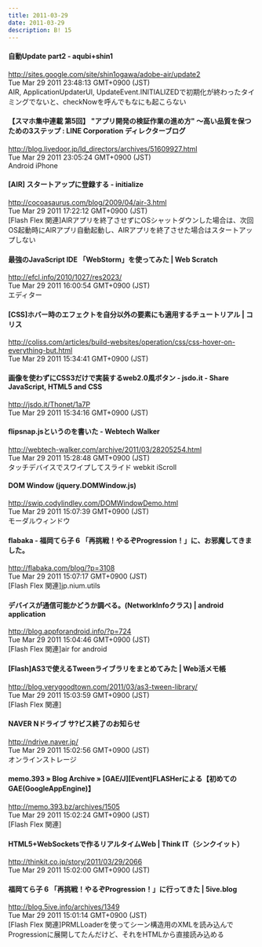```yaml
---
title: 2011-03-29
date: 2011-03-29
description: B! 15
---
```


#### 自動Update part2 - aqubi+shin1
http://sites.google.com/site/shin1ogawa/adobe-air/update2<br>
Tue Mar 29 2011 23:48:13 GMT+0900 (JST)<br>
AIR, ApplicationUpdaterUI, UpdateEvent.INITIALIZEDで初期化が終わったタイミングでないと、checkNowを呼んでもなにも起こらない


#### 【スマホ集中連載 第5回】 "アプリ開発の検証作業の進め方" 〜高い品質を保つための3ステップ : LINE Corporation ディレクターブログ
http://blog.livedoor.jp/ld_directors/archives/51609927.html<br>
Tue Mar 29 2011 23:05:24 GMT+0900 (JST)<br>
Android iPhone


#### [AIR] スタートアップに登録する - initialize
http://cocoasaurus.com/blog/2009/04/air-3.html<br>
Tue Mar 29 2011 17:22:12 GMT+0900 (JST)<br>
[Flash Flex 関連]AIRアプリを終了させずにOSシャットダウンした場合は、次回OS起動時にAIRアプリ自動起動し、AIRアプリを終了させた場合はスタートアップしない


####                 最強のJavaScript IDE 「WebStorm」を使ってみた | Web Scratch            
http://efcl.info/2010/1027/res2023/<br>
Tue Mar 29 2011 16:00:54 GMT+0900 (JST)<br>
エディター


####   [CSS]ホバー時のエフェクトを自分以外の要素にも適用するチュートリアル | コリス
http://coliss.com/articles/build-websites/operation/css/css-hover-on-everything-but.html<br>
Tue Mar 29 2011 15:34:41 GMT+0900 (JST)<br>


#### 画像を使わずにCSS3だけで実装するweb2.0風ボタン - jsdo.it - Share JavaScript, HTML5 and CSS
http://jsdo.it/Thonet/1a7P<br>
Tue Mar 29 2011 15:34:16 GMT+0900 (JST)<br>


#### flipsnap.jsというのを書いた - Webtech Walker
http://webtech-walker.com/archive/2011/03/28205254.html<br>
Tue Mar 29 2011 15:28:48 GMT+0900 (JST)<br>
タッチデバイスでスワイプしてスライド webkit iScroll


#### DOM Window (jquery.DOMWindow.js)
http://swip.codylindley.com/DOMWindowDemo.html<br>
Tue Mar 29 2011 15:07:39 GMT+0900 (JST)<br>
モーダルウィンドウ


#### flabaka - 福岡てら子 6 「再挑戦！やるぞProgression！」に、お邪魔してきました。
http://flabaka.com/blog/?p=3108<br>
Tue Mar 29 2011 15:07:17 GMT+0900 (JST)<br>
[Flash Flex 関連]jp.nium.utils


####  デバイスが通信可能かどうか調べる。(NetworkInfoクラス) | android application
http://blog.appforandroid.info/?p=724<br>
Tue Mar 29 2011 15:04:46 GMT+0900 (JST)<br>
[Flash Flex 関連]air for android


#### [Flash]AS3で使えるTweenライブラリをまとめてみた | Web活メモ帳
http://blog.verygoodtown.com/2011/03/as3-tween-library/<br>
Tue Mar 29 2011 15:03:59 GMT+0900 (JST)<br>
[Flash Flex 関連]


#### NAVER Nドライブ サ?ビス終了のお知らせ
http://ndrive.naver.jp/<br>
Tue Mar 29 2011 15:02:56 GMT+0900 (JST)<br>
オンラインストレージ


#### memo.393  » Blog Archive   » [GAE/J][Event]FLASHerによる【初めてのGAE(GoogleAppEngine)】
http://memo.393.bz/archives/1505<br>
Tue Mar 29 2011 15:02:24 GMT+0900 (JST)<br>
[Flash Flex 関連]


#### HTML5+WebSocketsで作るリアルタイムWeb | Think IT（シンクイット）
http://thinkit.co.jp/story/2011/03/29/2066<br>
Tue Mar 29 2011 15:02:00 GMT+0900 (JST)<br>


#### 福岡てら子 6 「再挑戦！やるぞProgression！」に行ってきた | 5ive.blog
http://blog.5ive.info/archives/1349<br>
Tue Mar 29 2011 15:01:14 GMT+0900 (JST)<br>
[Flash Flex 関連]PRMLLoaderを使ってシーン構造用のXMLを読み込んでProgressionに展開してたんだけど、それをHTMLから直接読み込める


